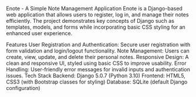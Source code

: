 Enote - A Simple Note Management Application
Enote is a Django-based web application that allows users to register, log in, and manage their notes efficiently. The project demonstrates key concepts of Django such as templates, models, and forms while incorporating basic CSS styling for an enhanced user experience.

Features
User Registration and Authentication: Secure user registration with form validation and login/logout functionality.
Note Management: Users can create, view, update, and delete their personal notes.
Responsive Design: A clean and responsive UI, styled using basic CSS to improve usability.
Error Handling: User-friendly error messages for invalid inputs and authentication issues.
Tech Stack
Backend: Django 5.0.7 (Python 3.10)
Frontend: HTML5, CSS3 (with Bootstrap classes for styling)
Database: SQLite (default Django configuration)

